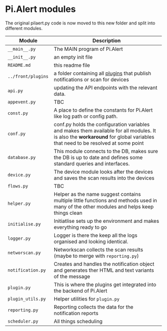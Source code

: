# Pi.Alert modules

The original pilaert.py code is now moved to this new folder and split into different modules.

| Module | Description |
|--------|-----------|
|```__main__.py```| The MAIN program of Pi.Alert|
|```__init__.py```| an empty init file|
|```README.md```| this readme file|
|```../front/plugins ```| a folder containing all [plugins](/front/plugins/) that publish notifications or scan for devices|
|```api.py```| updating the API endpoints with the relevant data. |
|```appevent.py```| TBC |
|```const.py```| A place to define the constants for Pi.Alert like log path or config path.|
|```conf.py```| conf.py holds the configuration variables and makes them available for all modules. It is also the <b>workaround</b> for global variables that need to be resolved at some point|
|```database.py```| This module connects to the DB, makes sure the DB is up to date and defines some standard queries and interfaces. |
|```device.py```| The device module looks after the devices and saves the scan results into the devices |
|```flows.py```| TBC |
|```helper.py```| Helper as the name suggest contains multiple little functions and methods used in many of the other modules and helps keep things clean |
|```initialise.py```| Initiatlise sets up the environment and makes everything ready to go |
|```logger.py```| Logger is there the keep all the logs organised and looking identical. |
|```networscan.py```| Networkscan collects the scan results (maybe to merge with `reporting.py`) |
|```notification.py```| Creates and handles the notification object and generates ther HTML and text variants of the message |
|```plugin.py```| This is where the plugins get integrated into the backend of Pi.Alert |
|```plugin_utils.py```| Helper utilities for `plugin.py` |
|```reporting.py```| Reporting collects the data for the notification reports |
|```scheduler.py```| All things scheduling |





